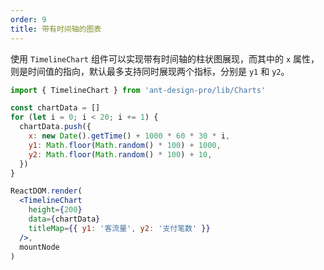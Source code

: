 ```yaml
---
order: 9
title: 带有时间轴的图表
---
```


使用 `TimelineChart` 组件可以实现带有时间轴的柱状图展现，而其中的 `x` 属性，则是时间值的指向，默认最多支持同时展现两个指标，分别是 `y1` 和 `y2`。

```jsx
import { TimelineChart } from 'ant-design-pro/lib/Charts'

const chartData = []
for (let i = 0; i < 20; i += 1) {
  chartData.push({
    x: new Date().getTime() + 1000 * 60 * 30 * i,
    y1: Math.floor(Math.random() * 100) + 1000,
    y2: Math.floor(Math.random() * 100) + 10,
  })
}

ReactDOM.render(
  <TimelineChart
    height={200}
    data={chartData}
    titleMap={{ y1: '客流量', y2: '支付笔数' }}
  />,
  mountNode
)
```
